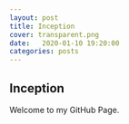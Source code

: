 ```yaml
---
layout: post
title: Inception
cover: transparent.png
date:   2020-01-10 19:20:00
categories: posts
---
```


## Inception

Welcome to my GitHub Page.
